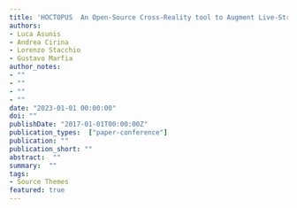 ```yaml
---
title: 'HOCTOPUS  An Open-Source Cross-Reality tool to Augment Live-Streaming Remote Classes'
authors:
- Luca Asunis
- Andrea Cirina
- Lorenzo Stacchio
- Gustavo Marfia
author_notes:
- ""
- ""
- ""
- ""
date: "2023-01-01 00:00:00"
doi: ""
publishDate: "2017-01-01T00:00:00Z"
publication_types:  ["paper-conference"]
publication: ""
publication_short: ""
abstract:  ""
summary:  ""
tags:
- Source Themes
featured: true
---
```

